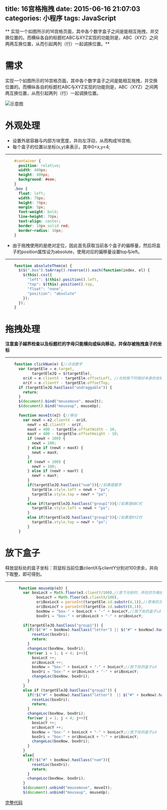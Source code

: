 title: 16宫格拖拽
date: 2015-06-16 21:07:03
categories: 小程序
tags: JavaScript
---

** 实现一个如图所示的16宫格页面，其中各个数字盒子之间是能相互拖拽，并交换位置的。而横纵各自的标题栏ABC与XYZ实现的功能则是，ABC（XYZ）之间两两互换位置，从而引起两列（行）一起调换位置。**

<!-- more -->

# 需求
实现一个如图所示的16宫格页面，其中各个数字盒子之间是能相互拖拽，并交换位置的。而横纵各自的标题栏ABC与XYZ实现的功能则是，ABC（XYZ）之间两两互换位置，从而引起两列（行）一起调换位置。

![示意图](/images/16宫格拖拽.png)

# 外观处理

- 设置外层容器与内部方块宽度，并向左浮动，从而构成16宫格;
- 每个盒子的位置以坐标(x,y)来表示，其中0<x,y<4;

---

```css
	#container {
	  position: relative;
	  width: 400px;
	  height: 400px;
	  background: #eee;
	}
	.box {
	  float: left;
	  width: 70px;
	  height: 70px;
	  margin: 5px;
	  font-weight: bold;
	  line-height: 70px;
	  text-align: center;
	  border: 10px solid red;
	  border-radius: 10px;
	}
```

- 由于拖拽使用的是绝对定位，因此首先获取当前各个盒子的偏移量，然后将盒子的position属性设为absolute，使用对应的偏移量设置top与left。
	
---

```javascript
	function absoluteThem(e) {
	  $($(".box").toArray().reverse()).each(function(index, el) {
	    $(this).css({
	      "left": $(this).position().left,
	      "top": $(this).position().top,
	      "float": "none",
	      "position": "absolute"
	    });
	  });
	}
```

# 拖拽处理
**注意盒子越界检查以及标题栏的字母只能横向或纵向移动，并保存被拖拽盒子的坐标**

---

```javascript
	function clickNum(e) {//点击数字
	  var targetEle = e.target,
	        targetEleJQ = $(targetEle),
	    oriX = e.clientX - targetEle.offsetLeft, //光标按下时相对本身的坐标
	    oriY = e.clientY - targetEle.offsetTop;
	  if (targetEleJQ.hasClass("undraggable")) {
	    return;
	  }
	  $(document).bind("mousemove", moveIt);
	  $(document).bind("mouseup", mouseUp);
	
	  function moveIt(e2) {//移动
	    var newX = e2.clientX - oriX,
	      newY = e2.clientY - oriY,
	      maxX = 400 - targetEle.offsetWidth - 10,
	      maxY = 400 - targetEle.offsetHeight - 10;
	      if (newX < 100) {
	        newX = 100;
	      } else if (newX > maxX) {
	        newX = maxX;
	      }
	      if (newY < 100) {
	        newY = 100;
	      } else if (newY > maxY) {
	        newY = maxY;
	      }
	      if(targetEleJQ.hasClass("num")){//如果是数字
	        targetEle.style.left = newX + "px";
	        targetEle.style.top = newY + "px";
	      }
	      else if(targetEleJQ.hasClass("group1")){//如果是ABC栏
	        targetEle.style.left = newX + "px";
	      }
	      else if(targetEleJQ.hasClass("group2")){//如果是XYZ栏
	        targetEle.style.top = newY + "px";
	      }
	  }
```

# 放下盒子
释放鼠标处的盒子坐标：将鼠标当前位置clientX与clientY分别对100求余，并向下取整，即可得到。

---

```javascript
	  function mouseUp(e3) {
	    var boxLocX = Math.floor(e3.clientY/100),//放下光标时，所在的方格坐标
	          boxLocY = Math.floor(e3.clientX/100),
	          oriBoxLocX = parseInt(targetEle.id.substr(4,1)),//原来的方格坐标
	          oriBoxLocY = parseInt(targetEle.id.substr(6,1)),
	          boxNow = "box-" + boxLocX + "-" + boxLocY,//放下处的盒子id
	          boxOri = "box-" + oriBoxLocX + "-" + oriBoxLocY;
	
	    if(targetEleJQ.hasClass("group1")) {
	      if(!$("#" + boxNow).hasClass("letter") || $("#" + boxNow).hasClass("group2")){//点击的是字母而释放的是非字母
	        resetLoc(boxOri);
	        return; 
	      }
	      changeLoc(boxNow, boxOri);
	      for(var i = 1; i < 4; i++){
	        boxLocX ++;
	        oriBoxLocX ++;
	        boxNow = "box-" + boxLocX + "-" + boxLocY;//放下处的盒子id
	        boxOri = "box-" + oriBoxLocX + "-" + oriBoxLocY;
	        changeLoc(boxNow, boxOri);
	      }
	    }
	    else if (targetEleJQ.hasClass("group2")) {
	      if(!$("#" + boxNow).hasClass("letter")  || $("#" + boxNow).hasClass("group1")){//点击的是字母而释放的是非字母
	        resetLoc(boxOri);
	        return; 
	      }
	      changeLoc(boxNow, boxOri);
	      for(var j = 1; j < 4; j++){
	        boxLocY ++;
	        oriBoxLocY ++;
	        boxNow = "box-" + boxLocX + "-" + boxLocY;//放下处的盒子id
	        boxOri = "box-" + oriBoxLocX + "-" + oriBoxLocY;
	        changeLoc(boxNow, boxOri);
	      }
	    }
	    else{
	      if(!$("#" + boxNow).hasClass("num")){
	        resetLoc(boxOri);
	        return; 
	      }
	      changeLoc(boxNow, boxOri);
	    }
	    $(document).unbind("mousemove", moveIt);
	    $(document).unbind("mouseup", mouseUp);
```

[完整代码](https://github.com/quanru/dragThem)